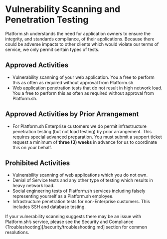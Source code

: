 # Vulnerability Scanning and Penetration Testing

Platform.sh understands the need for application owners to ensure the integrity, and standards compliance, of their applications. Because there could be adverse impacts to other clients which would violate our terms of service, we only permit certain types of tests.

## Approved Activities

* Vulnerability scanning of your web application. You a free to perform this as often as required without approval from Platform.sh.
* Web application penetration tests that do not result in high network load.  You a free to perform this as often as required without approval from Platform.sh.

## Approved Activities by Prior Arrangement

* For Platform.sh Enterprise customers we do permit infrastructure penetration testing (but not load testing) by prior arrangement.  This requires special advanced preparation. You must submit a support ticket request a minimum of **three (3) weeks** in advance for us to coordinate this on your behalf.

## Prohibited Activities

* Vulnerability scanning of web applications which you do not own.
* Denial of Service tests and any other type of testing which results in heavy network load.
* Social engineering tests of Platform.sh services including falsely representing yourself as a Platform.sh employee.
* Infrastructure penetration tests for non-Enterprise customers. This includes SSH and database testing.


If your vulnerability scanning suggests there may be an issue with Platform.sh’s service, please see the Security and Compliance (Troubleshooting)[/security/troubleshooting.md] section for common resolutions.
